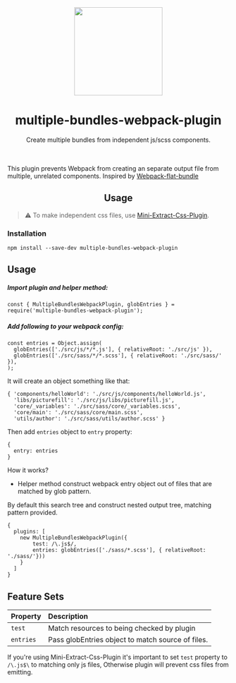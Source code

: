 
<div align="center">
  <a href="https://github.com/webpack/webpack">
    <img width="200" height="200"
      src="https://webpack.js.org/assets/icon-square-big.svg">
  </a>
  <h1>multiple-bundles-webpack-plugin</h1>
  <p>Create multiple bundles from independent js/scss components.</p>
</div>

  <br><br>
This plugin prevents Webpack from creating an separate output file from multiple, unrelated components.
Inspired by [Webpack-flat-bundle](https://github.com/xolir/webpack-flat-bundle/tree/master/plugin)

  <h2 align="center">Usage</h2>

> :warning: To make independent css files, use [Mini-Extract-Css-Plugin](https://github.com/webpack-contrib/mini-css-extract-plugin).


### Installation

```
npm install --save-dev multiple-bundles-webpack-plugin
```

## Usage

##### Import plugin and helper method:
```
const { MultipleBundlesWebpackPlugin, globEntries } = require('multiple-bundles-webpack-plugin');

```

##### Add following to your webpack config:
```
const entries = Object.assign(
  globEntries(['./src/js/*/*.js'], { relativeRoot: './src/js' }),
  globEntries(['./src/sass/*/*.scss'], { relativeRoot: './src/sass/' }),
);
```

It will create an object something like that:
```
{ 'components/helloWorld': './src/js/components/helloWorld.js',
  'libs/picturefill': './src/js/libs/picturefill.js',
  'core/_variables': './src/sass/core/_variables.scss',
  'core/main': './src/sass/core/main.scss',
  'utils/author': './src/sass/utils/author.scss' }
```

Then add `entries` object to `entry` property:
```
{
  entry: entries
}
```

How it works?

* Helper method construct webpack entry object out of files that are matched by glob pattern.

By default this search tree and construct nested output tree, matching pattern provided.

```
{
  plugins: [
    new MultipleBundlesWebpackPlugin({
        test: /\.js$/,
        entries: globEntries(['./sass/*.scss'], { relativeRoot: './sass/'}))
    }
  ]
}
```

## Feature Sets

| Property | Description |
|:---|:---|
| `test`   | Match resources to being checked by plugin |
| `entries`      | Pass globEntries object to match source of files. |

If you're using Mini-Extract-Css-Plugin it's important to set `test` property to `/\.js$\` to matching only js files,
Otherwise plugin will prevent css files from emitting.